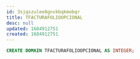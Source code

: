 ```yaml
---
id: 3sjqszulee8gnvkbqkmobqr
title: TFACTURAFOLIOOPCIONAL
desc: null
updated: 1684912751
created: 1684912751
---
```



```sql
CREATE DOMAIN TFACTURAFOLIOOPCIONAL AS INTEGER;
```
